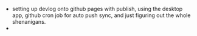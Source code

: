 - setting up devlog onto github pages with publish, using the desktop app, github cron job for auto push sync, and just figuring out the whole shenanigans.
-